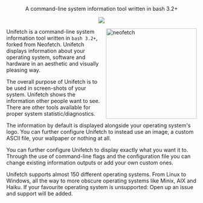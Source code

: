<p align="center">A command-line system information tool written in bash 3.2+</p>

<p align="center">
<a href="./LICENSE.md"><img src="https://img.shields.io/badge/license-MIT-blue.svg"></a>
</p>

<img src="https://c.fantia.jp/uploads/post/file/1507686/main_webp_5a1ca61e-6bfa-45d0-9c44-3ee6f28b4604.webp" alt="neofetch" align="right" height="240px">

Unifetch is a command-line system information tool written in `bash 3.2+`, forked from Neofetch. Unifetch displays information about your operating system, software and hardware in an aesthetic and visually pleasing way.

The overall purpose of Unifetch is to be used in screen-shots of your system. Unifetch shows the information other people want to see. There are other tools available for proper system statistic/diagnostics.

The information by default is displayed alongside your operating system's logo. You can further configure Unifetch to instead use an image, a custom ASCII file, your wallpaper or nothing at all.

You can further configure Unifetch to display exactly what you want it to. Through the use of command-line flags and the configuration file you can change existing information outputs or add your own custom ones.

Unifetch supports almost 150 different operating systems. From Linux to Windows, all the way to more obscure operating systems like Minix, AIX and Haiku. If your favourite operating system is unsupported: Open up an issue and support will be added.


